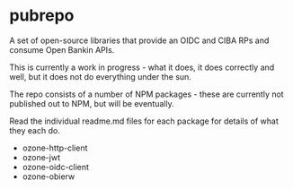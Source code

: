 # pubrepo
A set of open-source libraries that provide an OIDC and CIBA RPs and consume Open Bankin APIs.

This is currently a work in progress - what it does, it does correctly and well, but it does not do everything under the sun.

The repo consists of a number of NPM packages - these are currently not published out to NPM, but will be eventually.

Read the individual readme.md files for each package for details of what they each do.

- ozone-http-client
- ozone-jwt
- ozone-oidc-client
- ozone-obierw
